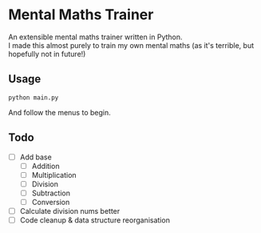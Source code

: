 # Mental Maths Trainer
An extensible mental maths trainer written in Python.<br>
I made this almost purely to train my own mental maths (as it's terrible, but hopefully not in future!)

## Usage
```shell
python main.py
```
And follow the menus to begin.

## Todo
- [ ] Add base
  - [ ] Addition
  - [ ] Multiplication
  - [ ] Division
  - [ ] Subtraction
  - [ ] Conversion
- [ ] Calculate division nums better
- [ ] Code cleanup & data structure reorganisation
